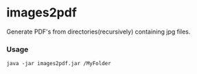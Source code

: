 # images2pdf

Generate PDF's from directories(recursively) containing jpg files.

### Usage

    java -jar images2pdf.jar /MyFolder
